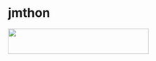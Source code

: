 # jmthon

<p align="left"><a href="https://heroku.com/deploy?template=https://github.com/BBBMM8/musi"> <img src="https://img.shields.io/badge/Deploy%20To%20Heroku-purple?style=for-the-badge&logo=heroku" width="320" height="58.45"/></a></p>
